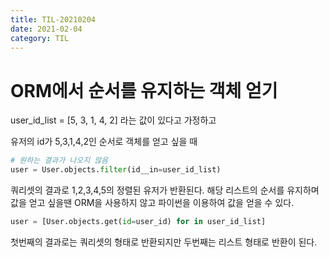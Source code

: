 ```yaml
---
title: TIL-20210204
date: 2021-02-04
category: TIL
---
```


# ORM에서 순서를 유지하는 객체 얻기

user_id_list = [5, 3, 1, 4, 2] 라는 값이 있다고 가정하고

유저의 id가 5,3,1,4,2인 순서로 객체를 얻고 싶을 때

```python
# 원하는 결과가 나오지 않음
user = User.objects.filter(id__in=user_id_list)
```

쿼리셋의 결과로 1,2,3,4,5의 정렬된 유저가 반환된다.
해당 리스트의 순서를 유지하며 값을 얻고 싶을땐 ORM을 사용하지 않고 파이썬을 이용하여 값을 얻을 수 있다.

```python
user = [User.objects.get(id=user_id) for in user_id_list]
```

첫번째의 결과로는 쿼리셋의 형태로 반환되지만 두번째는 리스트 형태로 반환이 된다.
